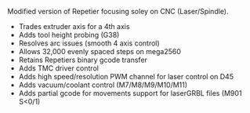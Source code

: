 Modified version of Repetier focusing soley on CNC (Laser/Spindle).  

* Trades extruder axis for a 4th axis
* Adds tool height probing (G38)
* Resolves arc issues (smooth 4 axis control)
* Allows 32,000 evenly spaced steps on mega2560
* Retains Repetiers binary gcode transfer
* Adds TMC driver control
* Adds high speed/resolution PWM channel for laser control on D45
* Adds vacuum/coolant control (M7/M8/M9/M10/M11)
* Adds partial gcode for movements support for laserGRBL files (M901 S<0/1)
